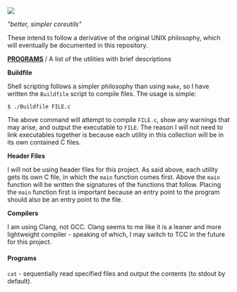 ![](http://i.imgur.com/raSVxN0.png)

*"better, simpler coreutils"*

These intend to follow a derivative of the original UNIX philosophy, which will
eventually be documented in this repository.

**[PROGRAMS](#programs)** / A list of the utilities with brief descriptions

**Buildfile**

Shell scripting follows a simpler philosophy than using `make`, so I have
written the `Buildfile` script to compile files. The usage is simple:

`$ ./Buildfile FILE.c`

The above command will attempt to compile `FILE.c`, show any warnings that may
arise, and output the executable to `FILE`.
  The reason I will not need to link executables together is because each
utility in this collection will be in its own contained C files.

**Header Files**

I will not be using header files for this project. As said above, each utility
gets its own C file, in which the `main` function comes first. Above the `main`
function will be written the signatures of the functions that follow.
  Placing the `main` function first is important because an entry point to the
program should also be an entry point to the file.

**Compilers**

I am using Clang, not GCC. Clang seems to me like it is a leaner and more
lightweight compiler - speaking of which, I may switch to TCC in the future for
this project.

#### Programs

`cat` - sequentially read specified files and output the contents (to stdout by
default).


